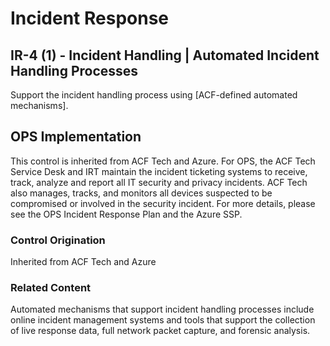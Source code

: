 # Incident Response
## IR-4 (1) - Incident Handling | Automated Incident Handling Processes

Support the incident handling process using [ACF-defined automated mechanisms].

## OPS Implementation

This control is inherited from ACF Tech and Azure. For OPS, the ACF Tech Service Desk and IRT maintain the incident ticketing systems to receive, track, analyze and report all IT security and privacy incidents. ACF Tech also manages, tracks, and monitors all devices suspected to be compromised or involved in the security incident. For more details, please see the OPS Incident Response Plan and the Azure SSP. 



### Control Origination

Inherited from ACF Tech  and Azure

### Related Content

Automated mechanisms that support incident handling processes include online incident management systems and tools that support the collection of live response data, full network packet capture, and forensic analysis.
